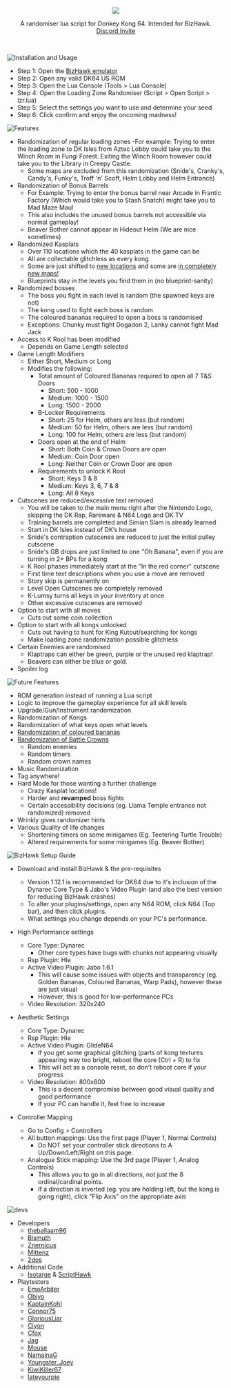 <p align="center">
  <img src ="https://raw.githubusercontent.com/theballaam96/dk64-lz-randomizer/master/image/readme%20-%20logo%20(450%2Cus).png" />
</p>

<p align="center">
A randomiser lua script for Donkey Kong 64. Intended for BizHawk.
<br>
<a href="https://discordapp.com/invite/6GCuY7B">Discord Invite</a>
</p>

<br>

![Installation and Usage](https://github.com/theballaam96/dk64-lz-randomiser/blob/master/image/readme%20-%20install.png)

- Step 1: Open the [BizHawk emulator](https://github.com/TASVideos/BizHawk/releases/)
- Step 2: Open any valid DK64 US ROM
- Step 3: Open the Lua Console (Tools > Lua Console)
- Step 4: Open the Loading Zone Randomiser (Script > Open Script > lzr.lua)
- Step 5: Select the settings you want to use and determine your seed
- Step 6: Click confirm and enjoy the oncoming madness!

![Features](https://github.com/theballaam96/dk64-lz-randomiser/blob/master/image/readme%20-%20features.png)
- Randomization of regular loading zones
	-For example: Trying to enter the loading zone to DK Isles from Aztec Lobby could take you to the Winch Room in Fungi Forest. Exiting the Winch Room however could take you to the Library in Creepy Castle.
	- Some maps are excluded from this randomization (Snide's, Cranky's, Candy's, Funky's, Troff 'n' Scoff, Helm Lobby and Helm Entrance)
- Randomization of Bonus Barrels
	- For Example: Trying to enter the bonus barrel near Arcade in Frantic Factory (Which would take you to Stash Snatch) might take you to Mad Maze Maul
	- This also includes the unused bonus barrels not accessible via normal gameplay!
	- Beaver Bother cannot appear in Hideout Helm (We are nice sometimes)
- Randomized Kasplats
	- Over 110 locations which the 40 kasplats in the game can be
	- All are collectable glitchless as every kong
	- Some are just shifted to [new locations](https://twitter.com/2dosSRL/status/1087442940094500865) and some are [in completely new maps!](https://twitter.com/2dosSRL/status/1087800177765818368)
	- Blueprints stay in the levels you find them in (no blueprint-sanity)
- Randomized bosses
	- The boss you fight in each level is random (the spawned keys are not)
	- The kong used to fight each boss is random
	- The coloured bananas required to open a boss is randomised
	- Exceptions: Chunky must fight Dogadon 2, Lanky cannot fight Mad Jack
- Access to K Rool has been modified
	- Depends on Game Length selected
- Game Length Modifiers
	- Either Short, Medium or Long
	- Modifies the following:
		- Total amount of Coloured Bananas required to open all 7 T&S Doors
			- Short: 500 - 1000
			- Medium: 1000 - 1500
			- Long: 1500 - 2000
		- B-Locker Requirements
			- Short: 25 for Helm, others are less (but random)
			- Medium: 50 for Helm, others are less (but random)
			- Long: 100 for Helm, others are less (but random)
		- Doors open at the end of Helm
			- Short: Both Coin & Crown Doors are open
			- Medium: Coin Door open
			- Long: Neither Coin or Crown Door are open
		- Requirements to unlock K Rool
			- Short: Keys 3 & 8
			- Medium: Keys 3, 6, 7 & 8
			- Long: All 8 Keys
- Cutscenes are reduced/excessive text removed
	- You will be taken to the main menu right after the Nintendo Logo, skipping the DK Rap, Rareware & N64 Logo and DK TV
	- Training barrels are completed and Simian Slam is already learned
	- Start in DK Isles instead of DK’s house
	- Snide's contraption cutscenes are reduced to just the initial pulley cutscene
	- Snide's GB drops are just limited to one "Oh Banana", even if you are turning in 2+ BPs for a kong
	- K Rool phases immediately start at the "In the red corner" cutscene
	- First time text descriptions when you use a move are removed
	- Story skip is permanently on
	- Level Open Cutscenes are completely removed
	- K-Lumsy turns all keys in your inventory at once
	- Other excessive cutscenes are removed
- Option to start with all moves
	- Cuts out some coin collection
- Option to start with all kongs unlocked
	- Cuts out having to hunt for King Kutout/searching for kongs
	- Make loading zone randomization possible glitchless
- Certain Enemies are randomised
	- Klaptraps can either be green, purple or the unused red klaptrap!
	- Beavers can either be blue or gold.
- Spoiler log
	
![Future Features](https://github.com/theballaam96/dk64-lz-randomiser/blob/master/image/readme%20-%20future%20features.png)
- ROM generation instead of running a Lua script
- Logic to improve the gameplay experience for all skill levels
- Upgrade/Gun/Instrument randomization
- Randomization of Kongs
- Randomization of what keys open what levels
- [Randomization of coloured bananas](https://cdn.discordapp.com/attachments/460646910919966732/461750596152590356/unknown.png)
- [Randomization of Battle Crowns](https://twitter.com/2dosSRL/status/1087804011418390528)
	- Random enemies
	- Random timers
	- Random crown names
- Music Randomization
- Tag anywhere!
- Hard Mode for those wanting a further challenge
	- Crazy Kasplat locations!
	- Harder and **revamped** boss fights
	- Certain accessibility decisions (eg. Llama Temple entrance not randomized) removed
- Wrinkly gives randomizer hints
- Various Quality of life changes
	- Shortening timers on some minigames (Eg. Teetering Turtle Trouble)
	- Altered requirements for some minigames (Eg. Beaver Bother)
	
![BizHawk Setup Guide](https://github.com/theballaam96/dk64-lz-randomiser/blob/master/image/readme%20-%20setup.png)
- Download and install BizHawk & the pre-requisites
	- Version 1.12.1 is recommended for DK64 due to it's inclusion of the Dynarec Core Type & Jabo's Video Plugin (and also the best version for reducing BizHawk crashes)
	- To alter your plugins/settings, open any N64 ROM, click N64 (Top bar), and then click plugins.
	- What settings you change depends on your PC's performance.
	
- High Performance settings
	- Core Type: Dynarec
		- Other core types have bugs with chunks not appearing visually
	- Rsp Plugin: Hle
	- Active Video Plugin: Jabo 1.6.1
		- This will cause some issues with objects and transparency (eg. Golden Bananas, Coloured Bananas, Warp Pads), however these are just visual
		- However, this is good for low-performance PCs
	- Video Resolution: 320x240
	
- Aesthetic Settings
	- Core Type: Dynarec
	- Rsp Plugin: Hle
	- Active Video Plugin: GlideN64
		- If you get some graphical glitching (parts of kong textures appearing way too bright, reboot the core (Ctrl + R) to fix
		- This will act as a console reset, so don't reboot core if your progress
	- Video Resolution: 800x600
		- This is a decent compromise between good visual quality and good performance
		- If your PC can handle it, feel free to increase
		
- Controller Mapping
	- Go to Config > Controllers
	- All button mappings: Use the first page (Player 1, Normal Controls)
		- Do NOT set your controller stick directions to A Up/Down/Left/Right on this page.
	- Analogue Stick mapping: Use the 3rd page (Player 1, Analog Controls)
		- This allows you to go in all directions, not just the 8 ordinal/cardinal points.
		- If a direction is inverted (eg. you are holding left, but the kong is going right), click "Flip Axis" on the appropriate axis

![devs](https://github.com/theballaam96/dk64-lz-randomiser/blob/master/image/readme%20-%20devs.png)
- Developers
	- [theballaam96](https://www.youtube.com/c/theballaam96srl)
	- [Bismuth](https://www.youtube.com/c/Bismuth9)
	- [Znernicus](https://www.twitch.tv/znernicus)
	- [Mittenz](http://twitch.tv/mittenzsrl)
	- [2dos](http://www.twitch.tv/2dos)
- Additional Code
	- [Isotarge](http://twitter.com/isotarge) & [ScriptHawk](https://github.com/Isotarge/ScriptHawk)
- Playtesters
	- [EmoArbiter](http://twitch.tv/emoarbiter)
	- [Obiyo](https://www.twitch.tv/obiyosrl)
	- [KaptainKohl](https://www.twitch.tv/kaptainkohl)
	- [Connor75](https://www.twitch.tv/connor75)
	- [GloriousLiar](https://www.twitch.tv/gloriousliar)
	- [Ciyon](https://www.twitch.tv/ciyon)
	- [Cfox](https://www.twitch.tv/cfox)
	- [Jag](https://www.twitch.tv/jaguar_002/)
	- [Mouse](https://www.twitch.tv/mouse1093)
	- [NamajnaG](https://www.twitch.tv/naramgamjan)
	- [Youngster_Joey](https://www.twitch.tv/yungster_joey)
	- [KiwiKiller67](https://www.twitch.tv/kiwikiller67)
	- [Iateyourpie](https://www.twitch.tv/iateyourpie)
